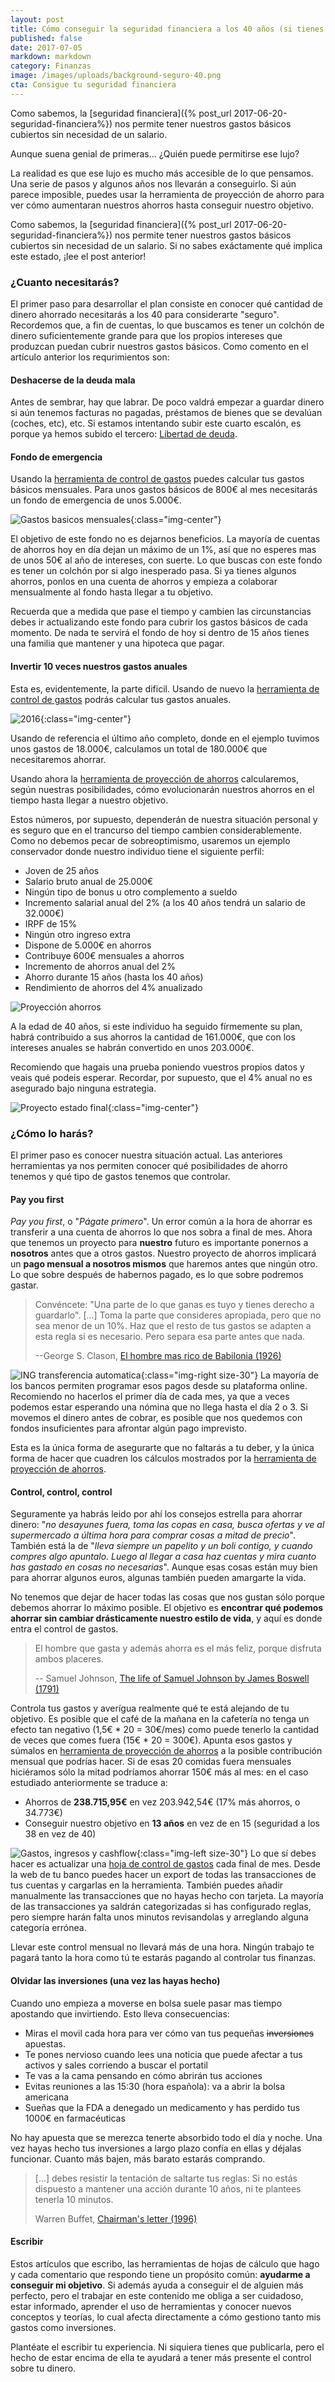 ```yaml
---
layout: post
title: Cómo conseguir la seguridad financiera a los 40 años (si tienes 25!)
published: false
date: 2017-07-05
markdown: markdown
category: Finanzas
image: /images/uploads/background-seguro-40.png
cta: Consigue tu seguridad financiera
---
```

Como sabemos, la [seguridad financiera]({% post_url 2017-06-20-seguridad-financiera%}) nos permite tener nuestros gastos básicos cubiertos sin necesidad de un salario.

Aunque suena genial de primeras... ¿Quién puede permitirse ese lujo?

La realidad es que ese lujo es mucho más accesible de lo que pensamos. Una serie de pasos y algunos años nos llevarán a conseguirlo. Si aún parece imposible, puedes usar la herramienta de proyección de ahorro para ver cómo aumentaran nuestros ahorros hasta conseguir nuestro objetivo.
<!--more-->

Como sabemos, la [seguridad financiera]({% post_url 2017-06-20-seguridad-financiera%}) nos permite tener nuestros gastos básicos cubiertos sin necesidad de un salario. Si no sabes exáctamente qué implica este estado, ¡lee el post anterior!


### ¿Cuanto necesitarás?
El primer paso para desarrollar el plan consiste en conocer qué cantidad de dinero ahorrado necesitarás a los 40 para considerarte "seguro". Recordemos que, a fin de cuentas, lo que buscamos es tener un colchón de dinero suficientemente grande para que los propios intereses que produzcan puedan cubrir nuestros gastos básicos. Como comento en el artículo anterior los requrimientos son:

#### Deshacerse de la deuda mala
Antes de sembrar, hay que labrar. De poco valdrá empezar a guardar dinero si aún tenemos facturas no pagadas, préstamos de bienes que se devalúan (coches, etc), etc. Si estamos intentando subir este cuarto escalón, es porque ya hemos subido el tercero: [Libertad de deuda](/finanzas/etapas/3-libertad-deuda).

#### Fondo de emergencia
Usando la [herramienta de control de gastos](/herramientas/analisis_gastos) puedes calcular tus gastos básicos mensuales. Para unos gastos  básicos de 800€ al mes necesitarás un fondo de emergencia de unos 5.000€.

![Gastos basicos mensuales](/images/uploads/estadisticas-gasto-medio-2017.png){:class="img-center"}

El objetivo de este fondo no es dejarnos beneficios. La mayoría de cuentas de ahorros hoy en día dejan un máximo de un 1%, así que no esperes mas de unos 50€ al año de intereses, con suerte. Lo que buscas con este fondo es tener un colchón por si algo inesperado pasa. Si ya tienes algunos ahorros, ponlos en una cuenta de ahorros y empieza a colaborar mensualmente al fondo hasta llegar a tu objetivo.

Recuerda que a medida que pase el tiempo y cambien las circunstancias debes ir actualizando este fondo para cubrir los gastos básicos de cada momento. De nada te servirá el fondo de hoy si dentro de 15 años tienes una familia que mantener y una hipoteca que pagar.

#### Invertir 10 veces nuestros gastos anuales
Esta es, evidentemente, la parte dificil. Usando de nuevo la [herramienta de control de gastos](/herramientas/analisis-gastos) podrás calcular tus gastos anuales.

![2016](/images/uploads/proyecto-40-gastos-2016.png){:class="img-center"}

Usando de referencia el último año completo, donde en el ejemplo tuvimos unos gastos de 18.000€, calculamos un total de 180.000€ que necesitaremos ahorrar.

Usando ahora la [herramienta de proyección de ahorros](/herramentas/proyeccion-ahorros) calcularemos, según nuestras posibilidades, cómo evolucionarán nuestros ahorros en el tiempo hasta llegar a nuestro objetivo.

Estos números, por supuesto, dependerán de nuestra situación personal y es seguro que en el trancurso del tiempo cambien considerablemente. Como no debemos pecar de sobreoptimismo, usaremos un ejemplo conservador donde nuestro individuo tiene el siguiente perfil:
* Joven de 25 años
* Salario bruto anual de 25.000€
* Ningún tipo de bonus u otro complemento a sueldo
* Incremento salarial anual del 2% (a los 40 años tendrá un salario de 32.000€)
* IRPF de 15%
* Ningún otro ingreso extra
* Dispone de 5.000€ en ahorros
* Contribuye 600€ mensuales a ahorros
* Incremento de ahorros anual del 2%
* Ahorro durante 15 años (hasta los 40 años)
* Rendimiento de ahorros del 4% anualizado

![Proyección ahorros](/images/uploads/proyecto-40-proyeccion.png)

A la edad de 40 años, si este individuo ha seguido fírmemente su plan, habrá contribuido a sus ahorros la cantidad de 161.000€, que con los intereses anuales se habrán convertido en unos 203.000€.

Recomiendo que hagais una prueba poniendo vuestros propios datos y veais qué podeis esperar. Recordar, por supuesto, que el 4% anual no es asegurado bajo ninguna estrategia.


![Proyecto estado final](/images/uploads/proyecto-40-estado-final.png){:class="img-center"}

### ¿Cómo lo harás?
El primer paso es conocer nuestra situación actual. Las anteriores herramientas ya nos permiten conocer qué posibilidades de ahorro tenemos y qué tipo de gastos tenemos que controlar.

#### Pay you first
*Pay you first*, o "*Págate primero*". Un error común a la hora de ahorrar es transferir a una cuenta de ahorros lo que nos sobra a final de mes. Ahora que tenemos un proyecto para **nuestro** futuro es importante ponernos a **nosotros** antes que a otros gastos. Nuestro proyecto de ahorros implicará un **pago mensual a nosotros mismos** que haremos antes que ningún otro. Lo que sobre después de habernos pagado, es lo que sobre podremos gastar.

>Convéncete: "Una parte de lo que ganas es tuyo y tienes derecho a guardarlo". [...]
 Toma la parte que consideres apropiada, pero que no sea menor de un 10%. Haz que el resto de tus gastos se adapten a esta regla si es necesario. Pero separa esa parte antes que nada.
 >
 > --George S. Clason, [El hombre mas rico de Babilonia (1926)](https://www.amazon.com/hombre-x301-rico-Babilonia-Spanish/dp/8477203717)

![ING transferencia automatica](/images/uploads/ing-transferencia-periodica.png){:class="img-right size-30"}
La mayoría de los bancos permiten programar esos pagos desde su plataforma online. Recomiendo no hacerlos el primer día de cada mes, ya que a veces podemos estar esperando una nómina que no llega hasta el día 2 o 3. Si movemos el dinero antes de cobrar, es posible que nos quedemos con fondos insuficientes para afrontar algún pago imprevisto.

Esta es la única forma de asegurarte que no faltarás a tu deber, y la única forma de hacer que cuadren los cálculos mostrados por la [herramienta de proyección de ahorros](/herramentas/proyeccion-ahorros).

#### Control, control, control
Seguramente ya habrás leido por ahí los consejos estrella para ahorrar dinero: "*no desayunes fuera, toma las copas en casa, busca ofertas y ve al supermercado a última hora para comprar cosas a mitad de precio*". También está la de "*lleva siempre un papelito y un boli contigo, y cuando compres algo apuntalo. Luego al llegar a casa haz cuentas y mira cuanto has gastado en cosas no necesarias*". Aunque esas cosas están muy bien para ahorrar algunos euros, algunas también pueden amargarte la vida.

No tenemos que dejar de hacer todas las cosas que nos gustan sólo porque debemos ahorrar lo máximo posible. El objetivo es **encontrar qué podemos ahorrar sin cambiar drásticamente nuestro estilo de vida**, y aquí es donde entra el control de gastos.

>El hombre que gasta y además ahorra es el más feliz, porque disfruta ambos placeres.
>
> -- Samuel Johnson, [The life of Samuel Johnson by James Boswell (1791)](https://www.amazon.com/Life-Samuel-Johnson-Penguin-Classics/dp/0140431160/ref=pd_lpo_sbs_14_t_0?_encoding=UTF8&psc=1&refRID=5EJN475NW7N27AY8VRQD)


Controla tus gastos y averígua realmente qué te está alejando de tu objetivo. Es posible que el café de la mañana en la cafetería no tenga un efecto tan negativo (1,5€ * 20 = 30€/mes) como puede tenerlo la cantidad de veces que comes fuera (15€ * 20 = 300€). Apunta esos gastos y súmalos en [herramienta de proyección de ahorros](/herramentas/proyeccion-ahorros) a la posible contribución mensual que podrías hacer. Si de esas 20 comidas fuera mensuales hiciéramos sólo la mitad podríamos ahorrar 150€ más al mes: en el caso estudiado anteriormente se traduce a:
* Ahorros de **238.715,95€** en vez 203.942,54€ (17% más ahorros, o 34.773€)
* Conseguir nuestro objetivo en **13 años** en vez de en 15 (seguridad a los 38 en vez de 40)


![Gastos, ingresos y cashflow](/images/uploads/gastos-ingresos-cashflow.png){:class="img-left size-30"}
Lo que sí debes hacer es actualizar una [hoja de control de gastos](/herramientas/analisis_gastos) cada final de mes. Desde la web de tu banco puedes hacer un export de todas las transacciones de tus cuentas y cargarlas en la herramienta. También puedes añadir manualmente las transacciones que no hayas hecho con tarjeta. La mayoría de las transacciones ya saldrán categorizadas si has configurado reglas, pero siempre harán falta unos minutos revisandolas y arreglando alguna categoría errónea.

Llevar este control mensual no llevará más de una hora. Ningún trabajo te pagará tanto la hora como tú te estarás pagando al controlar tus finanzas.

#### Olvidar las inversiones (una vez las hayas hecho)
Cuando uno empieza a moverse en bolsa suele pasar mas tiempo apostando que invirtiendo. Esto lleva consecuencias:
* Miras el movil cada hora para ver cómo van tus pequeñas ~~inversiones~~ apuestas.
* Te pones nervioso cuando lees una noticia que puede afectar a tus activos y sales corriendo a buscar el portatil
* Te vas a la cama pensando en cómo abrirán tus acciones
* Evitas reuniones a las 15:30 (hora española): va a abrir la bolsa americana
* Sueñas que la FDA a denegado un medicamento y has perdido tus 1000€ en farmacéuticas

No hay apuesta que se merezca tenerte absorbido todo el día y noche. Una vez hayas hecho tus inversiones a largo plazo confía en ellas y déjalas funcionar. Cuanto más bajen, más barato estarás comprando.

>[...] debes resistir la tentación de saltarte tus reglas: Si no estás dispuesto a mantener una acción durante 10 años, ni te plantees tenerla 10 minutos.
>
> Warren Buffet, [Chairman's letter (1996)](http://www.berkshirehathaway.com/letters/1996.html)


#### Escribir
Estos artículos que escribo, las herramientas de hojas de cálculo que hago y cada comentario que respondo tiene un propósito común: **ayudarme a conseguir mi objetivo**. Si además ayuda a conseguir el de alguien más perfecto, pero el trabajar en este contenido me obliga a ser cuidadoso, estar informado, aprender el uso de herramientas y conocer nuevos conceptos y teorías, lo cual afecta directamente a cómo gestiono tanto mis gastos como inversiones.

Plantéate el escribir tu experiencia. Ni siquiera tienes que publicarla, pero el hecho de estar encima de ella te ayudará a tener más presente el control sobre tu dinero.
